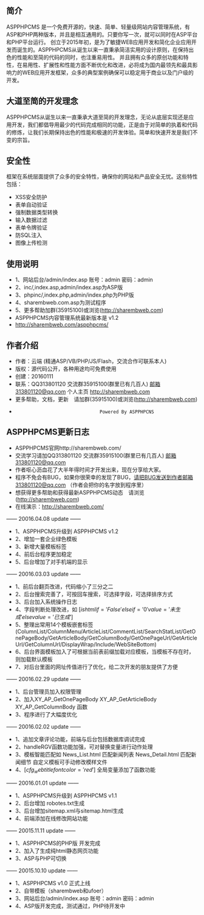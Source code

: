 ﻿## 简介

ASPPHPCMS 是一个免费开源的，快速、简单、轻量级网站内容管理系统，有ASP和PHP两种版本，并且是相互通用的。只要你写一次，就可以同时在ASP平台和PHP平台运行。
创立于2015年初，是为了敏捷WEB应用开发和简化企业应用开发而诞生的。ASPPHPCMS从诞生以来一直秉承简洁实用的设计原则，在保持出色的性能和至简的代码的同时，也注重易用性。
并且拥有众多的原创功能和特性，在易用性、扩展性和性能方面不断优化和改进，必将成为国内最领先和最具影响力的WEB应用开发框架，众多的典型案例确保可以稳定用于商业以及门户级的开发。

## 大道至简的开发理念

ASPPHPCMS从诞生以来一直秉承大道至简的开发理念，无论从底层实现还是应用开发，我们都倡导用最少的代码完成相同的功能，正是由于对简单的执着和代码的修炼，让我们长期保持出色的性能和极速的开发体验。简单和快速开发是我们不变的宗旨。

## 安全性

框架在系统层面提供了众多的安全特性，确保你的网站和产品安全无忧。这些特性包括：

*  XSS安全防护
*  表单自动验证
*  强制数据类型转换
*  输入数据过滤
*  表单令牌验证
*  防SQL注入
*  图像上传检测

## 使用说明
 
*  1、网站后台/admin/index.asp 账号：admin 密码：admin
*  2、inc/,index.asp,admin/index.asp为ASP版
*  3、phpinc/,index.php,admin/index.php为PHP版
*  4、sharembweb.com.asp为测试程序
*  5、更多帮助加群(35915100)或浏览(http://sharembweb.com)
*  ASPPHPCMS内容管理系统最新版本是 v1.2
*  http://sharembweb.com/aspphpcms/

## 作者介绍

*  作者：云端 (精通ASP/VB/PHP/JS/Flash，交流合作可联系本人)
*  版权：源代码公开，各种用途均可免费使用
*  创建：20160111 
*  联系：QQ313801120  交流群35915100(群里已有几百人)    邮箱313801120@qq.com   个人主页 http://sharembweb.com
*  更多帮助，文档，更新　请加群(35915100)或浏览(http://sharembweb.com)
*                                    Powered By ASPPHPCNS

## ASPPHPCMS更新日志

*  ASPPHPCMS官网http://sharembweb.com/
*  交流学习请加QQ313801120 交流群35915100(群里已有几百人)  邮箱313801120@qq.com
*  作者呕心沥血花了大半年得时间才开发出来，现在分享给大家。
*  程序不免会有BUG，如果你很荣幸的发现了BUG，请把BUG发送到作者邮箱313801120@qq.com （作者会把你的名字放到程序里）
*  想获得更多帮助和获得最新ASPPHPCMS动态　请浏览(http://sharembweb.com)
*  在线演示：http://sharembweb.com/

—— 20016.04.08 update ——
*  1、ASPPHPCMS升级到 ASPPHPCMS v1.2
*  2、增加一套企业绿色模板
*  3、新增大量模板标签
*  4、前后台程序更加稳定
*  5、后台增加了对手机端的显示

—— 20016.03.03 update ——
*  1、前后台翻页改进，代码缩小了三分之二
*  2、后台搜索完善了，可按回车搜索，可选择字段，可选择排序方式
*  3、后台加入系统操作日志
*  4、字段判断处理改进，如 [$ishtml if='False' elseif='0' value='未生成' elsevalue='已生成'$]
*  5、整理出常用14个模板嵌套标签(ColumnList/ColumnMenu/ArticleList/CommentList/SearchStatList/GetOnePageBody/GetArticleBody/GetColumnBody/GetOnePageUrl/GetArticleUrl/GetColumnUrl/DisplayWrap/Include/WebSiteBottom)
*  6、后台界面模板加入了可根据当前表前缀加载对应模板，当模板不存在时，则加载默认模板
*  7、对后台里面的网址传值进行了优化，给二次开发的朋友提供了方便

—— 20016.02.29 update ——
*  1、后台管理员加入权限管理
*  2、加入XY_AP_GetOnePageBody  XY_AP_GetArticleBody XY_AP_GetColumnBody 函数
*  3、程序进行了大幅度优化

—— 20016.02.02 update ——
*  1、追加文章评论功能，前端与后台包括数据库调试完成
*  2、handleRGV函数功能加强，可对替换变量进行动作处理
*  3、模板智能匹配如 News_List.html 匹配新闻列表 News_Detail.html 匹配新闻细节 自定义模板可手动修改模样文件
*  4、[$cfg_webtitle fontcolor='red'$] 全局变量添加了函数功能

—— 20016.01.01 update ——
*  1、ASPPHPCMS升级到 ASPPHPCMS v1.1
*  2、后台增加 robotes.txt生成
*  3、后台增加sitemap.xml与sitemap.html生成 
*  4、前端添加在线修改网站功能

—— 20015.11.11 update ——
*  1、ASPPHPCMS的PHP版 开发完成
*  2、加入了生成纯html静态网页功能
*  3、ASP与PHP可切换

—— 20015.10.10 update ——
*  1、ASPPHPCMS v1.0 正式上线
*  2、自带模板（sharembweb和ufoer）
*  3、网站后台/admin/index.asp 账号：admin 密码：admin
*  4、ASP版开发完成，测试通过，PHP待开发中